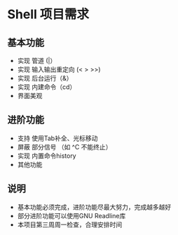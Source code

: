 # Shell 项目需求

## 基本功能

- 实现 管道 (|）
- 实现 输入输出重定向 (< > >>)
- 实现 后台运行（&）
- 实现 内建命令（cd）
- 界面美观

## 进阶功能

- 支持 使用Tab补全、光标移动
- 屏蔽 部分信号 （如 ^C 不能终止）
- 实现 内置命令history
- 其他功能

## 说明

 - 基本功能必须完成，进阶功能尽最大努力，完成越多越好
 - 部分进阶功能可以使用GNU Readline库
 - 本项目第三周周一检查，合理安排时间
